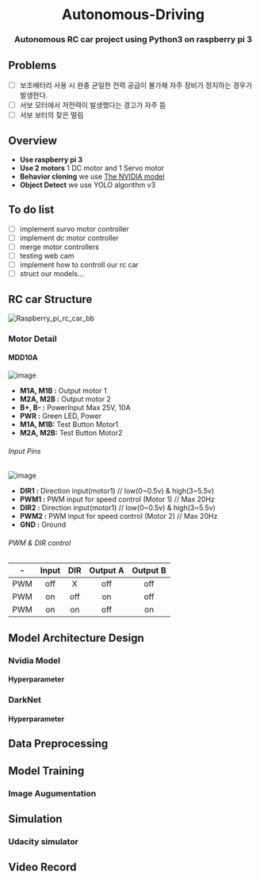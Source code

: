 <h1 align="center">
  Autonomous-Driving 
</h1>
<h3 align="center">
	Autonomous RC car project using Python3 on raspberry pi 3
</h3>

## Problems
- [ ] 보조배터리 사용 시 완충 균일한 전력 공급이 불가해 자주 장비가 정지하는 경우가 발생한다.
- [ ] 서보 모터에서 저전력이 발생했다는 경고가 자주 뜸
- [ ] 서보 보터의 잦은 떨림 

## Overview
* **Use raspberry pi 3**
* **Use 2 motors** 1 DC motor and 1 Servo motor
* **Behavior cloning** we use [The NVIDIA model](https://devblogs.nvidia.com/parallelforall/deep-learning-self-driving-cars/)
* **Object Detect** we use YOLO algorithm v3


## To do list
- [ ] implement survo motor controller
- [ ] implement dc motor controller
- [ ] merge motor controllers
- [ ] testing web cam
- [ ] implement how to controll our rc car
- [ ] struct our models...

## RC car Structure
![Raspberry_pi_rc_car_bb](https://user-images.githubusercontent.com/32104982/56851686-c2e92100-694c-11e9-9622-1ea69148ac64.jpg)

### Motor Detail

#### MDD10A
![image](https://user-images.githubusercontent.com/32104982/56851707-2b380280-694d-11e9-8a9e-5b5693c8ebb7.png)

* **M1A, M1B :** Output motor 1
* **M2A, M2B :** Output motor 2
* **B+, B- :** PowerInput Max 25V, 10A
* **PWR :** Green LED, Power
* **M1A, M1B:** Test Button Motor1
* **M2A, M2B:** Test Button Motor2

###### Input Pins
![image](https://user-images.githubusercontent.com/32104982/56851797-2162cf00-694e-11e9-8669-84af1ce24ad3.png)

* **DIR1 :** Direction input(motor1) // low(0~0.5v) & high(3~5.5v)
* **PWM1 :** PWM input for speed control (Motor 1) // Max 20Hz
* **DIR2 :** Direction input(motor1) // low(0~0.5v) & high(3~5.5v)
* **PWM2 :** PWM input for speed control (Motor 2) // Max 20Hz
* **GND :** Ground

###### PWM & DIR control
|-  	| Input	| DIR 		| Output A	| Output B|
|:----: 	| :----:| :----:	| :----:	| :----:|
|PWM	| off	| X		| off 		| off|
|PWM 	| on 	| off		| on		| off|
|PWM 	| on	| on		| off		| on|


## Model Architecture Design
### Nvidia Model
#### Hyperparameter

### DarkNet
#### Hyperparameter

## Data Preprocessing

## Model Training
### Image Augumentation

## Simulation
### Udacity simulator

## Video Record
